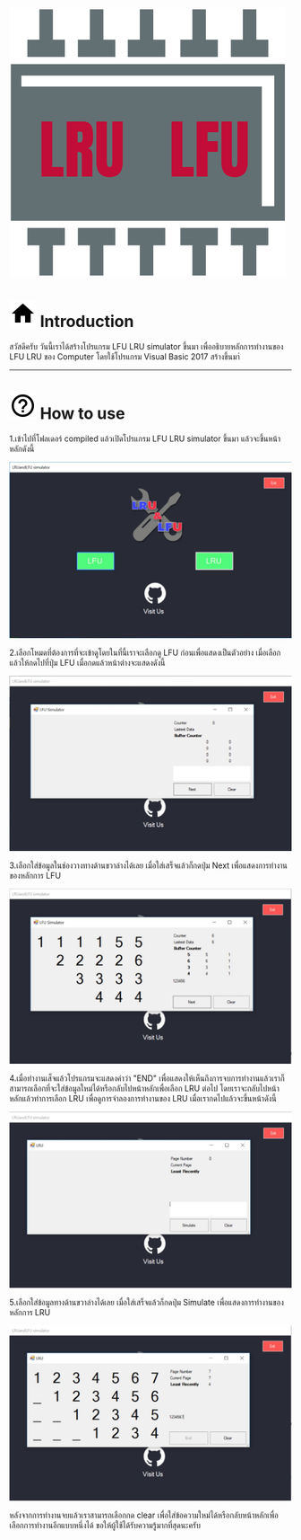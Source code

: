 ![](/pic/logo_1.png)

# ![](/pic/Home.png) Introduction
สวัสดีครับ วันนี้เราได้สร้างโปรแกรม LFU LRU simulator ขึ้นมา เพื่ออธิบายหลักการทำงานของ LFU LRU ของ Computer โดยใช้โปรแกรม Visual Basic 2017 สร้างขึ้นมา่



---



# ![](/pic/Help.png) How to use
1.เข้าไปที่โฟลเดอร์ compiled แล้วเปิดโปรแกรม LFU LRU simulator ขึ้นมา แล้วจะขึ้นหน้าหลักดังนี้


![](/pic/use1.JPG)


2.เลือกโหมดที่ต้องการที่จะเข้าดูโดยในที่นี้เราจะเลือกดู LFU ก่อนเพื่อแสดงเป็นตัวอย่าง เมื่อเลือกแล้วให้กดไปที่ปุ่ม LFU เมื่อกดแล้วหน้าต่างจะแสดงดังนี้

![](/pic/use2.JPG)


3.เลือกใส่ข้อมูลในช่องวางทางด้านขวาล่างได้เลย เมื่อใส่เสร็จแล้วก็กดปุ่ม Next เพื่อแสดงการทำงานของหลักการ LFU

![](/pic/use3.JPG)

4.เมื่อทำงานเส็จแล้วโปรแกรมจะแสดงคำว่า "END" เพื่อแสดงให้เห็นถึงการจบการทำงานแล้วเราก็สามารถเลือกที่จะใส่ข้อมูลใหม่ได้หรือกลับไปหน้าหลักเพื่อเลือก LRU ต่อไป โดยเราจะกลับไปหน้าหลักแล้วทำการเลือก LRU เพื่อดูการจำลองการทำงานของ LRU เมื่อเรากดไปแล้วจะขึ้นหน้าดังนี้

![](/pic/use4.JPG)

5.เลือกใส่ข้อมูลทางด้านขวาล่างได้เลย เมื่อใส่เสร็จแล้วก็กดปุ่ม Simulate เพื่อแสดงการทำงานของหลักการ LRU 

![](/pic/use5.JPG)

หลังจากการทำงานจบแล้วเราสามารถเลือกกด clear เพื่อใส่ข้อความใหม่ได้หรือกลับหน้าหลักเพื่อเลือกการทำงานอีกแบบหนึ่งได้ ขอให้ผู้ใช้ได้รับความรู้มากที่สุดนะครับ


